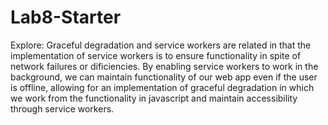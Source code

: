 # Lab8-Starter

Explore: Graceful degradation and service workers are related in that the implementation of service workers is to ensure functionality in spite of network failures or dificiencies. By enabling service workers to work in the background, we can maintain functionality of our web app even if the user is offline, allowing for an implementation of graceful degradation in which we work from the functionality in javascript and maintain accessibility through service workers.

